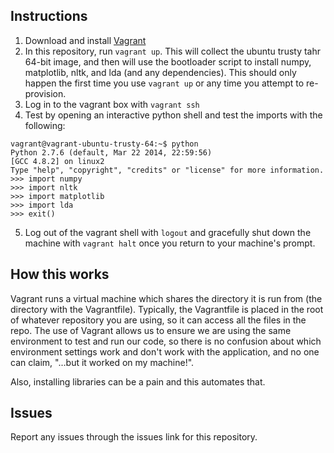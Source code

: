 
Instructions
------------
1. Download and install [Vagrant](https://www.vagrantup.com/)
2. In this repository, run `vagrant up`. This will collect
the ubuntu trusty tahr 64-bit image, and then will use the
bootloader script to install numpy, matplotlib, nltk, and lda
(and any dependencies). This should only happen the first time you
use `vagrant up` or any time you attempt to re-provision.
3. Log in to the vagrant box with `vagrant ssh`
4. Test by opening an interactive python shell and test the imports with the following:

  ```
  vagrant@vagrant-ubuntu-trusty-64:~$ python
  Python 2.7.6 (default, Mar 22 2014, 22:59:56)
  [GCC 4.8.2] on linux2
  Type "help", "copyright", "credits" or "license" for more information.
  >>> import numpy
  >>> import nltk
  >>> import matplotlib
  >>> import lda
  >>> exit()
  ```

5. Log out of the vagrant shell with `logout` and gracefully shut down the machine with `vagrant halt` once
you return to your machine's prompt.

How this works
--------------
Vagrant runs a virtual machine which shares the directory it is run from (the
directory with the Vagrantfile). Typically, the Vagrantfile is placed in the root
of whatever repository you are using, so it can access all the files in the repo.
The use of Vagrant allows us to ensure we are using the same environment to test
and run our code, so there is no confusion about which environment settings work
and don't work with the application, and no one can claim, "...but it worked on my
machine!".

Also, installing libraries can be a pain and this automates that.

Issues
------
Report any issues through the issues link for this repository.
